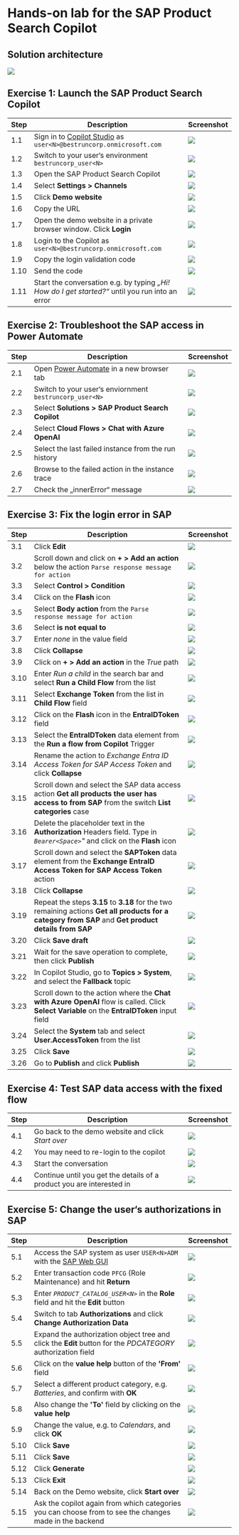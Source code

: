 # Hands-on lab for the SAP Product Search Copilot

## Solution architecture
![](images/solarch.png)

## Exercise 1: Launch the SAP Product Search Copilot

| Step | Description | Screenshot |
| ----------- | ----------- | ----------- |
| 1.1 | Sign in to [Copilot Studio](https://copilotstudio.microsoft.com/) as `user<N>@bestruncorp.onmicrosoft.com` | ![](images/1-1.png) |
| 1.2 | Switch to your user‘s environment `bestruncorp_user<N>` | ![](images/1-2.png) |
| 1.3 | Open the SAP Product Search Copilot | ![](images/1-3.png) |
| 1.4 | Select **Settings > Channels** | ![](images/1-4.png) |
| 1.5 | Click **Demo website** | ![](images/1-5.png) |
| 1.6 | Copy the URL | ![](images/1-6.png) |
| 1.7 | Open the demo website in a private browser window. Click **Login** | ![](images/1-7.png) |
| 1.8 | Login to the Copilot as `user<N>@bestruncorp.onmicrosoft.com` | ![](images/1-8.png) |
| 1.9 | Copy the login validation code | ![](images/1-9.png) |
| 1.10 | Send the code | ![](images/1-10.png) |
| 1.11 | Start the conversation e.g. by typing *„Hi! How do I get started?“* until you run into an error | ![](images/1-11.png) |

## Exercise 2: Troubleshoot the SAP access in Power Automate

| Step | Description | Screenshot |
| ----------- | ----------- | ----------- |
| 2.1 | Open [Power Automate](https://make.powerautomate.com/) in a new browser tab | ![](images/2-1.png) |
| 2.2 | Switch to your user‘s enviornment `bestruncorp_user<N>` | ![](images/2-2.png) |
| 2.3 | Select **Solutions > SAP Product Search Copilot** | ![](images/2-3.png) |
| 2.4 | Select **Cloud Flows > Chat with Azure OpenAI** | ![](images/2-4.png) |
| 2.5 | Select the last failed instance from the run history | ![](images/2-5.png) |
| 2.6 | Browse to the failed action in the instance trace | ![](images/2-6.png) |
| 2.7 | Check the „innerError“ message | ![](images/2-7.png) |

## Exercise 3: Fix the login error in SAP

| Step | Description | Screenshot |
| ----------- | ----------- | ----------- |
| 3.1 | Click **Edit** | ![](images/3-1.png) |
| 3.2 | Scroll down and click on **+ > Add an action** below the action `Parse response message for action` | ![](images/3-2.png) |
| 3.3 | Select **Control > Condition** | ![](images/3-3.png) |
| 3.4 | Click on the **Flash** icon | ![](images/3-4.png) |
| 3.5 | Select **Body action** from the `Parse response message for action` | ![](images/3-5.png) |
| 3.6 | Select **is not equal to** | ![](images/3-6.png) |
| 3.7 | Enter *none* in the value field | ![](images/3-7.png) |
| 3.8 | Click **Collapse** | ![](images/3-8.png) |
| 3.9 | Click on **+ > Add an action** in the *True* path | ![](images/3-9.png) |
| 3.10 | Enter *Run a child* in the search bar and select **Run a Child Flow** from the list | ![](images/3-10.png) |
| 3.11 | Select **Exchange Token** from the list in **Child Flow** field | ![](images/3-11.png) |
| 3.12 | Click on the **Flash** icon in the **EntraIDToken** field | ![](images/3-12.png) |
| 3.13 | Select the **EntraIDToken** data element from the **Run a flow from Copilot** Trigger | ![](images/3-13.png) |
| 3.14 | Rename the action to *Exchange Entra ID Access Token for SAP Access Token* and click **Collapse** | ![](images/3-14.png) |
| 3.15 | Scroll down and select the SAP data access action **Get all products the user has access to from SAP** from the switch **List categories** case | ![](images/3-15.png) |
| 3.16 | Delete the placeholder text *<fix missing token here>* in the **Authorization** Headers field. Type in *`Bearer<Space>`"* and click on the **Flash** icon | ![](images/3-16.png) |
| 3.17 | Scroll down and select the **SAPToken** data element from the **Exchange EntraID Access Token for SAP Access Token** action | ![](images/3-17.png) |
| 3.18 | Click **Collapse** | ![](images/3-18.png) |
| 3.19 | Repeat the steps **3.15** to **3.18** for the two remaining actions **Get all products for a category from SAP** and **Get product details from SAP** | ![](images/3-19.png) |
| 3.20 | Click **Save draft** | ![](images/3-20.png) |
| 3.21 | Wait for the save operation to complete, then click **Publish** | ![](images/3-21.png) |
| 3.22 | In Copilot Studio, go to **Topics > System**, and select the **Fallback** topic | ![](images/3-22.png) |
| 3.23 | Scroll down to the action where the **Chat with Azure OpenAI** flow is called. Click **Select Variable** on the **EntraIDToken** input field | ![](images/3-23.png) |
| 3.24 | Select the **System** tab and select **User.AccessToken** from the list | ![](images/3-24.png) |
| 3.25 | Click **Save** | ![](images/3-25.png) |
| 3.26 | Go to **Publish** and click **Publish** | ![](images/3-26.png) |

## Exercise 4: Test SAP data access with the fixed flow

| Step | Description | Screenshot |
| ----------- | ----------- | ----------- |
| 4.1 | Go back to the demo website and click *Start over* | ![](images/4-1.png) |
| 4.2 | You may need to re-login to the copilot | ![](images/4-2.png) |
| 4.3 | Start the conversation | ![](images/4-3.png) |
| 4.4 | Continue until you get the details of a product you are interested in | ![](images/4-4.png) |

## Exercise 5: Change the user‘s authorizations in SAP

| Step | Description | Screenshot |
| ----------- | ----------- | ----------- |
| 5.1 | Access the SAP system as user `USER<N>ADM` with the [SAP Web GUI](https://vhcals4hci.dummy.nodomain:44300/sap/bc/gui/sap/its/webgui) | ![](images/5-1.png) |
| 5.2 | Enter transaction code `PFCG` (Role Maintenance) and hit **Return** | ![](images/5-2.png) |
| 5.3 | Enter *`PRODUCT_CATALOG_USER<N>`* in the **Role** field and hit the **Edit** button | ![](images/5-3.png) |
| 5.4 | Switch to tab **Authorizations** and click **Change Authorization Data** | ![](images/5-4.png) |
| 5.5 | Expand the authorization object tree and click the **Edit** button for the *PDCATEGORY* authorization field | ![](images/5-5.png) |
| 5.6 | Click on the **value help** button of the **'From'** field | ![](images/5-6.png) |
| 5.7 | Select a different product category, e.g. *Batteries*, and confirm with **OK** | ![](images/5-7.png) |
| 5.8 | Also change the **'To'** field by clicking on the **value help** | ![](images/5-8.png) |
| 5.9 | Change the value, e.g. to *Calendars*, and click **OK** | ![](images/5-9.png) |
| 5.10 | Click **Save** | ![](images/5-10.png) |
| 5.11 | Click **Save** | ![](images/5-11.png) |
| 5.12 | Click **Generate** | ![](images/5-12.png) |
| 5.13 | Click **Exit** | ![](images/5-13.png) |
| 5.14 | Back on the Demo website, click **Start over** | ![](images/5-14.png) |
| 5.15 | Ask the copilot again from which categories you can choose from to see the changes made in the backend | ![](images/5-15.png) |